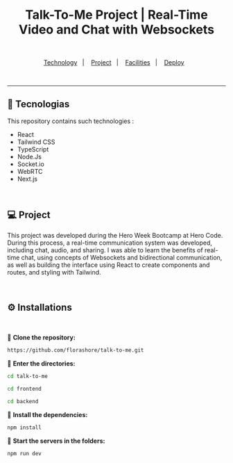 <h1 align="center">Talk-To-Me Project |
Real-Time Video and Chat with Websockets</h1>

<br>

<p align="center">
  <a href="#-technology">Technology</a>&nbsp;&nbsp;&nbsp;|&nbsp;&nbsp;&nbsp;
  <a href="#-project">Project</a>&nbsp;&nbsp;&nbsp;|&nbsp;&nbsp;&nbsp;
  <a href="#-facilities">Facilities</a>&nbsp;&nbsp;&nbsp;|&nbsp;&nbsp;&nbsp;
  <a href="#-deploy">Deploy</a>&nbsp;&nbsp;&nbsp;
</p>

<br>
<hr>

## 🚀 Tecnologias

This repository contains such technologies :

- React
- Tailwind CSS
- TypeScript
- Node.Js
- Socket.io
- WebRTC
- Next.js 



<br>

## 💻 Project

This project was developed during the Hero Week Bootcamp at Hero Code. During this process,
a real-time communication system was developed, including chat, audio, and sharing. I was able to learn the benefits of real-time chat, using concepts
of Websockets and bidirectional communication, as well as building the interface using React to create components and routes, and styling with Tailwind.

<br>

## ⚙️ Installations
<br>

🔗 **Clone the repository:**

```bash
https://github.com/florashore/talk-to-me.git
```

🔗 **Enter the directories:**

```bash
cd talk-to-me
```

```bash
cd frontend
```

```bash
cd backend
```

🔗 **Install the dependencies:**

```bash
npm install
```

🔗 **Start the servers in the folders:**

```bash
npm run dev
```

